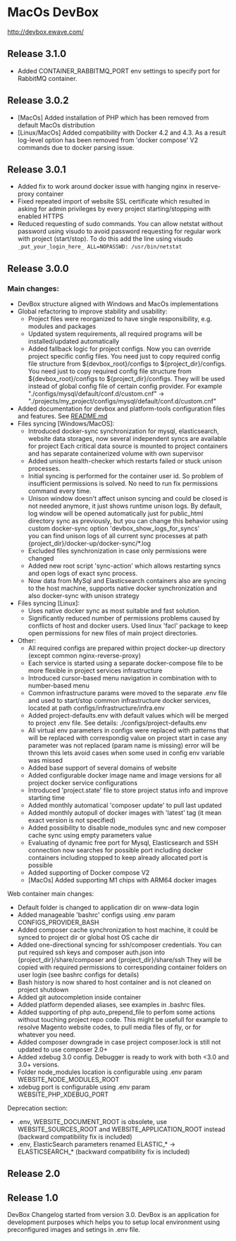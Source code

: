 # MacOs DevBox
http://devbox.ewave.com/

## Release 3.1.0
- Added CONTAINER_RABBITMQ_PORT env settings to specify port for RabbitMQ container.

## Release 3.0.2
- [MacOs] Added installation of PHP which has been removed from default MacOs distribution
- [Linux/MacOs] Added compatibility with Docker 4.2 and 4.3. As a result log-level option has been removed from 'docker compose' V2 commands due to docker parsing issue.  

## Release 3.0.1
- Added fix to work around docker issue with hanging nginx in reserve-proxy container
- Fixed repeated import of website SSL certificate which resulted in asking for admin privileges by every project starting/stopping with enabled HTTPS
- Reduced requesting of sudo commands. 
  You can allow netstat without password using visudo to avoid password requesting for regular work with project (start/stop).
  To do this add the line using visudo
  `_put_your_login_here_ ALL=NOPASSWD: /usr/bin/netstat`

## Release 3.0.0

### Main changes:
- DevBox structure aligned with Windows and MacOs implementations
- Global refactoring to improve stability and usability:
  - Project files were reorganized to have single responsibility, e.g. modules and packages
  - Updated system requirements, all required programs will be installed/updated automatically
  - Added fallback logic for project configs. Now you can override project specific config files. You need just to copy required config file structure from ${devbox_root}/configs to ${project_dir}/configs.
    You need just to copy required config file structure from ${devbox_root}/configs to ${project_dir}/configs. They will be used instead of global config file of certain config provider.
    For example "./configs/mysql/default/conf.d/custom.cnf" -> "./projects/my_project/configs/mysql/default/conf.d/custom.cnf"
- Added documentation for devbox and platform-tools configuration files and features. See [README.md](README.md)
- Files syncing [Windows/MacOS]:
  - Introduced docker-sync synchronization for mysql, elasticsearch, website data storages, now several independent syncs are available for project
    Each critical data source is mounted to project containers and has separate containerized volume with own supervisor
  - Added unison health-checker which restarts failed or stuck unison processes.
  - Initial syncing is performed for the container user id. So problem of insufficient permissions is solved. No need to run fix permissions command every time.  
  - Unison window doesn't affect unison syncing and could be closed is not needed anymore, it just shows runtime unison logs.
    By default, log window will be opened automatically just for public_html directory sync as previously, but you can change this behavior using custom docker-sync option 'devbox_show_logs_for_syncs'  
    you can find unison logs of all current sync processes at path {project_dir}/docker-up/docker-sync/*.log
  - Excluded files synchronization in case only permissions were changed
  - Added new root script 'sync-action' which allows restarting syncs and open logs of exact sync process.
  - Now data from MySql and Elasticsearch containers also are syncing to the host machine, supports native docker synchronization and also docker-sync with unison strategy
- Files syncing [Linux]:
  - Uses native docker sync as most suitable and fast solution.
  - Significantly reduced number of permissions problems caused by conflicts of host and docker users. Used linux 'facl' package to keep open permissions for new files of main project directories.
- Other:
  - All required configs are prepared within project docker-up directory (except common nginx-reverse-proxy)
  - Each service is started using a separate docker-compose file to be more flexible in project services infrastructure
  - Introduced cursor-based menu navigation in combination with to number-based menu
  - Common infrastructure params were moved to the separate .env file and used to start/stop common infrastructure docker services, located at path configs/infrastructure/infra.env
  - Added project-defaults.env with default values which will be merged to project .env file. See details: ./configs/project-defaults.env
  - All virtual env parameters in configs were replaced with patterns that will be replaced with correspondig value on project start
    in case any parameter was not replaced (param name is missing) error will be thrown
    this lets avoid cases when some used in config env variable was missed
  - Added base support of several domains of website
  - Added configurable docker image name and image versions for all project docker service configurations
  - Introduced 'project.state' file to store project status info and improve starting time
  - Added monthly automatical 'composer update' to pull last updated
  - Added monthly autopull of docker images with 'latest' tag (it mean exact version is not specified)
  - Added possibility to disable node_modules sync and new composer cache sync using empty parameters value
  - Evaluating of dynamic free port for Mysql, Elasticsearch and SSH connection now searches for possible port including docker containers including stopped to keep already allocated port is possible
  - Added supporting of Docker compose V2
  - [MacOs] Added supporting M1 chips with ARM64 docker images

Web container main changes:
- Default folder is changed to application dir on www-data login
- Added manageable 'bashrc' configs using .env param CONFIGS_PROVIDER_BASH
- Added composer cache synchronization to host machine, it could be synced to project dir or global host OS cache dir
- Added one-directional syncing for ssh/composer credentials. You can put required ssh keys and composer auth.json into {project_dir}/share/composer and {project_dir}/share/ssh
  They will be copied with required permissions to corresponding container folders on user login (see bashrc configs for details)
- Bash history is now shared to host container and is not cleaned on project shutdown
- Added git autocompletion inside container
- Added platform depended aliases, see examples in .bashrc files.
- Added supporting of php auto_prepend_file to perfom some actions without touching project repo code.
  This might be usefull for example to resolve Magento website codes, to pull media files of fly, or for whatever you need.
- Added composer downgrade in case project composer.lock is still not updated to use composer 2.0+
- Added xdebug 3.0 config. Debugger is ready to work with both <3.0 and 3.0+ versions.
- Folder node_modules location is configurable using .env param WEBSITE_NODE_MODULES_ROOT
- xdebug port is configurable using .env param WEBSITE_PHP_XDEBUG_PORT


Deprecation section:
- .env, WEBSITE_DOCUMENT_ROOT is obsolete, use WEBSITE_SOURCES_ROOT and WEBSITE_APPLICATION_ROOT instead (backward compatibility fix is included)
- .env, ElasticSearch parameters renamed ELASTIC_* -> ELASTICSEARCH_* (backward compatibility fix is included)

## Release 2.0
## Release 1.0
DevBox Changelog started from version 3.0.
DevBox is an application for development purposes which helps you to setup local environment using preconfigured images and setings in .env file. 
